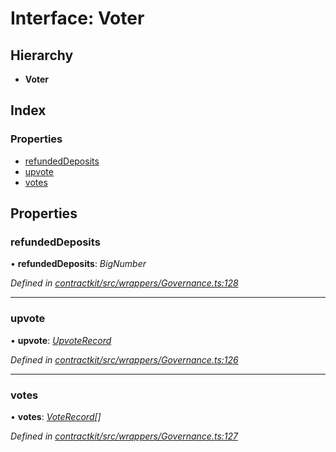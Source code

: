 # Interface: Voter

## Hierarchy

* **Voter**

## Index

### Properties

* [refundedDeposits](_wrappers_governance_.voter.md#refundeddeposits)
* [upvote](_wrappers_governance_.voter.md#upvote)
* [votes](_wrappers_governance_.voter.md#votes)

## Properties

###  refundedDeposits

• **refundedDeposits**: *BigNumber*

*Defined in [contractkit/src/wrappers/Governance.ts:128](https://github.com/celo-org/celo-monorepo/blob/master/packages/contractkit/src/wrappers/Governance.ts#L128)*

___

###  upvote

• **upvote**: *[UpvoteRecord](_wrappers_governance_.upvoterecord.md)*

*Defined in [contractkit/src/wrappers/Governance.ts:126](https://github.com/celo-org/celo-monorepo/blob/master/packages/contractkit/src/wrappers/Governance.ts#L126)*

___

###  votes

• **votes**: *[VoteRecord](_wrappers_governance_.voterecord.md)[]*

*Defined in [contractkit/src/wrappers/Governance.ts:127](https://github.com/celo-org/celo-monorepo/blob/master/packages/contractkit/src/wrappers/Governance.ts#L127)*
